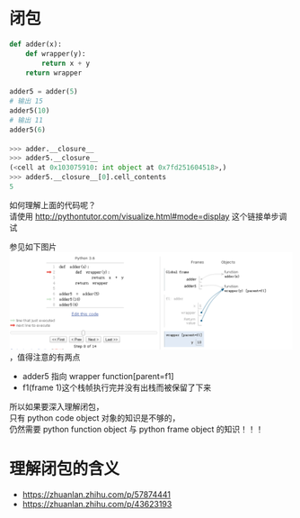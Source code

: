 # 闭包

```python
def adder(x):
    def wrapper(y):
        return x + y
    return wrapper

adder5 = adder(5)
# 输出 15
adder5(10)
# 输出 11
adder5(6)

>>> adder.__closure__
>>> adder5.__closure__
(<cell at 0x103075910: int object at 0x7fd251604518>,)
>>> adder5.__closure__[0].cell_contents
5
```
如何理解上面的代码呢？  
请使用 http://pythontutor.com/visualize.html#mode=display 这个链接单步调试

参见如下图片![adder picture](./static_files/adder.PNG)，值得注意的有两点
   - adder5 指向 wrapper function[parent=f1]
   - f1(frame 1)这个栈帧执行完并没有出栈而被保留了下来

所以如果要深入理解闭包，  
只有 python code object 对象的知识是不够的，  
仍然需要 python function object 与 python frame object 的知识！！！


# 理解闭包的含义
   - https://zhuanlan.zhihu.com/p/57874441  
   - https://zhuanlan.zhihu.com/p/43623193
